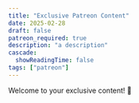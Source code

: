 ```yaml
---
title: "Exclusive Patreon Content"
date: 2025-02-28
draft: false
patreon_required: true
description: "a description"
cascade:
  showReadingTime: false
tags: ["patreon"]
---
```


Welcome to your exclusive content! 🎉